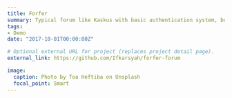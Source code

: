 ```yaml
---
title: Forfer
summary: Typical forum like Kaskus with basic authentication system, build with Django.
tags:
- Demo
date: "2017-10-01T00:00:00Z"

# Optional external URL for project (replaces project detail page).
external_link: https://github.com/Ifkarsyah/forfer-forum

image:
  caption: Photo by Toa Heftiba on Unsplash
  focal_point: Smart
---
```

